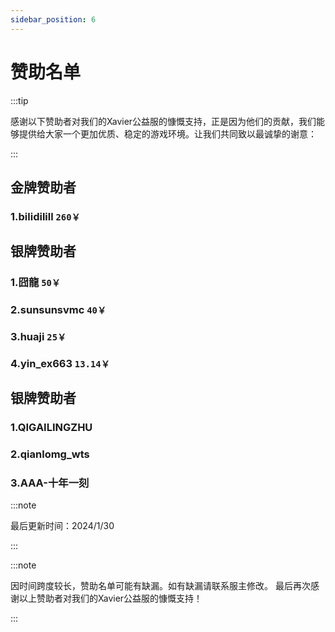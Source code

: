 ```yaml
---
sidebar_position: 6
---
```


# 赞助名单

:::tip

感谢以下赞助者对我们的Xavier公益服的慷慨支持，正是因为他们的贡献，我们能够提供给大家一个更加优质、稳定的游戏环境。让我们共同致以最诚挚的谢意：

:::

## 金牌赞助者

### 1.**bilidilill** `260￥`

## 银牌赞助者
### 1.**囧龍** `50￥`

### 2.**sunsunsvmc** `40￥`

### 3.**huaji** `25￥`

### 4.**yin_ex663** `13.14￥`

## 银牌赞助者

### 1.**QIGAILINGZHU**

### 2.**qianlomg_wts**

### 3.**AAA-十年一刻**

:::note

最后更新时间：2024/1/30

:::

:::note

因时间跨度较长，赞助名单可能有缺漏。如有缺漏请联系服主修改。
最后再次感谢以上赞助者对我们的Xavier公益服的慷慨支持！

:::